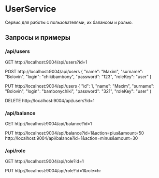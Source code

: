 # UserService
Сервис для работы с пользователями, их балансом и ролью.

## Запросы и примеры
### /api/users
GET
http://localhost:9004/api/users?id=1

POST
http://localhost:9004/api/users
{
  "name": "Maxim",
  "surname": "Bolovin",
  "login": "chikibambony",
  "password": "123",
  "roleKey": "user"
}

PUT
http://localhost:9004/api/users
{
  "id": 1,
  "name": "Maxim",
  "surname": "Bolovin",
  "login": "bambonychiki",
  "password": "321",
  "roleKey": "user"
}

DELETE
http://localhost:9004/api/users?id=1

### /api/balance
GET
http://localhost:9004/api/balance?id=1

PUT
http://localhost:9004/api/balance?id=1&action=plus&amount=50
http://localhost:9004/api/balance?id=1&action=minus&amount=30

### /api/role
GET
http://localhost:9004/api/role?id=1

PUT
http://localhost:9004/api/role?id=1&role=hr

